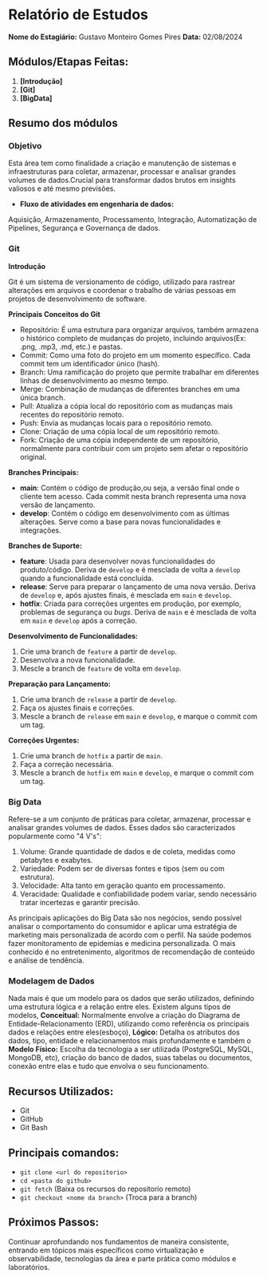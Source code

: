 # Relatório de Estudos

**Nome do Estagiário:** Gustavo Monteiro Gomes Pires 
**Data:** 02/08/2024

## **Módulos/Etapas Feitas:**  
1. **[Introdução]**
2. **[Git]**
3. **[BigData]** 

## Resumo dos módulos 

### Objetivo

Esta área tem como finalidade a criação e manutenção de sistemas e infraestruturas para coletar, armazenar, processar e analisar grandes volumes de dados.Crucial para transformar dados brutos em insights valiosos e até mesmo previsões.

- **Fluxo de atividades em engenharia de dados:**

Aquisição, Armazenamento, Processamento, Integração, Automatização de Pipelines, Segurança e Governança de dados.

### Git

**Introdução**

Git é um sistema de versionamento de código, utilizado para rastrear alterações em arquivos e coordenar o trabalho de várias pessoas em projetos de desenvolvimento de software.

**Principais Conceitos do Git**
- Repositório: É uma estrutura para organizar arquivos, também armazena o histórico completo de mudanças do projeto, incluindo arquivos(Ex: .png, .mp3, .md, etc.) e pastas.
- Commit: Como uma foto do projeto em um momento específico. Cada commit tem um identificador único (hash).
- Branch: Uma ramificação do projeto que permite trabalhar em diferentes linhas de desenvolvimento ao mesmo tempo.
- Merge: Combinação de mudanças de diferentes branches em uma única branch.
- Pull: Atualiza a cópia local do repositório com as mudanças mais recentes do repositório remoto.
- Push: Envia as mudanças locais para o repositório remoto.
- Clone: Criação de uma cópia local de um repositório remoto.
- Fork: Criação de uma cópia independente de um repositório, normalmente para contribuir com um projeto sem afetar o repositório original.

**Branches Principais:**
- **main**: Contém o código de produção,ou seja, a versão final onde o cliente tem acesso. Cada commit nesta branch representa uma nova versão de lançamento.
- **develop**: Contém o código em desenvolvimento com as últimas alterações. Serve como a base para novas funcionalidades e integrações.

**Branches de Suporte:**
- **feature**: Usada para desenvolver novas funcionalidades do produto/código. Deriva de `develop` e é mesclada de volta a `develop` quando a funcionalidade está concluída.
- **release**: Serve para preparar o lançamento de uma nova versão. Deriva de `develop` e, após ajustes finais, é mesclada em `main` e `develop`.
- **hotfix**: Criada para correções urgentes em produção, por exemplo, problemas de segurança ou *bugs*. Deriva de `main` e é mesclada de volta em `main` e `develop` após a correção.

**Desenvolvimento de Funcionalidades:**
1. Crie uma branch de `feature` a partir de `develop`.
2. Desenvolva a nova funcionalidade.
3. Mescle a branch de `feature` de volta em `develop`.

**Preparação para Lançamento:**
1. Crie uma branch de `release` a partir de `develop`.
2. Faça os ajustes finais e correções.
3. Mescle a branch de `release` em `main` e `develop`, e marque o commit com um tag.

**Correções Urgentes:**
1. Crie uma branch de `hotfix` a partir de `main`.
2. Faça a correção necessária.
3. Mescle a branch de `hotfix` em `main` e `develop`, e marque o commit com um tag.

### Big Data

Refere-se a um conjunto de práticas para coletar, armazenar, processar e analisar grandes volumes de dados. Esses dados são caracterizados popularmente como "4 V's":

1. Volume: Grande quantidade de dados e de coleta, medidas como petabytes e exabytes.
2. Variedade: Podem ser de diversas fontes e tipos (sem ou com estrutura).
3. Velocidade: Alta tanto em geração quanto em processamento.
4. Veracidade: Qualidade e confiabilidade podem variar, sendo necessário tratar incertezas e garantir precisão.

As principais aplicações do Big Data são nos negócios, sendo possível analisar o comportamento do consumidor e aplicar uma estratégia de marketing mais personalizada de acordo com o perfil. Na saúde podemos fazer monitoramento de epidemias e medicina personalizada. O mais conhecido é no entretenimento, algoritmos de recomendação de conteúdo e análise de tendência.

### Modelagem de Dados

Nada mais é que um modelo para os dados que serão utilizados, definindo uma estrutura lógica e a relação entre eles. Existem alguns tipos de modelos, **Conceitual:** Normalmente envolve a criação do Diagrama de Entidade-Relacionamento (ERD), utilizando como referência os principais dados e relações entre eles(esboço), **Lógico:** Detalha os atributos dos dados, tipo, entidade e relacionamentos mais profundamente e também o **Modelo Físico:** Escolha da tecnologia a ser utilizada (PostgreSQL, MySQL, MongoDB, etc), criação do banco de dados, suas tabelas ou documentos, conexão entre elas e tudo que envolva o seu funcionamento.

## **Recursos Utilizados:**  
- Git
- GitHub
- Git Bash

## **Principais comandos:**  
- `git clone <url do repositorio>`
- `cd <pasta do github>`
- `git fetch` (Baixa os recursos do repositorio remoto)
- `git checkout <nome da branch>` (Troca para a branch)  

## **Próximos Passos:**  
Continuar aprofundando nos fundamentos de maneira consistente, entrando em tópicos mais específicos como virtualização e observabilidade, tecnologias da área e parte prática como módulos e laboratórios.